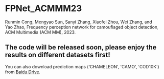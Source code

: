 # FPNet_ACMMM23

Runmin Cong, Mengyao Sun, Sanyi Zhang, Xiaofei Zhou, Wei Zhang, and Yao Zhao, Frequency perception network for camouflaged object detection, ACM Multimedia (ACM MM), 2023.

## The code will be released soon, please enjoy the results on different datasets first!

You can also download prediction maps ('CHAMELEON', 'CAMO', 'COD10K') from [Baidu Drive](https://pan.baidu.com/s/1qCS-NFUpSMIEqAM4i1Q4eg?pwd=2023).
